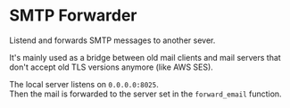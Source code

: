 # SMTP Forwarder

Listend and forwards SMTP messages to another sever.

It's mainly used as a bridge between old mail clients and mail servers that don't accept old TLS versions anymore (like AWS SES).

The local server listens on `0.0.0.0:8025`.  
Then the mail is forwarded to the server set in the `forward_email` function.
